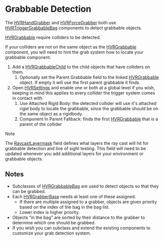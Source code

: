 # Grabbable Detection

The [HVRHandGrabber](xref:HurricaneVR.Framework.Core.Grabbers.HVRHandGrabber) and [HVRForceGrabber](xref:HurricaneVR.Framework.Core.Grabbers.HVRForceGrabber) both use  [HVRTriggerGrabbableBag](xref:HurricaneVR.Framework.Core.Bags.HVRTriggerGrabbableBag) components to detect grabbable objects.



[HVRGrabbable](xref:HurricaneVR.Framework.Core.HVRGrabbable) require colliders to be detected.

If your colliders are not on the same object as the [HVRGrabbable](xref:HurricaneVR.Framework.Core.HVRGrabbable) component, you will need to hint the grab system how to locate your grabbable component.

1. Add a [HVRGrabbableChild](xref:HurricaneVR.Framework.Core.HVRGrabbableChild) to the child objects that have colliders on them.
    1. Optionally set the Parent Grabbable field to the linked [HVRGrabbable](xref:HurricaneVR.Framework.Core.HVRGrabbable) object. If empty it will use the first parent grabbable it finds.
1. Open [HVRSettings](hvrsettings.md#grab-detection) and enable one or both at a global level if you wish, keeping in mind this applies to every collider the trigger system comes in contact with.
    1. Use Attached Rigid Body: the detected collider will use it's attached rigid body to locate the grabbable, since the grabbable should be on the same object as a rigidbody.
    1. Component In Parent Fallback: finds the first [HVRGrabbable](xref:HurricaneVR.Framework.Core.HVRGrabbable) that is a parent of the collider

> [!NOTE]
> The [RaycastLayermask](xref:HurricaneVR.Framework.Core.Grabbers.HVRHandGrabber.RaycastLayermask) field defines what layers the ray cast will hit for grabbable detection and line of sight testing. This field will need to be updated whenever you add additional layers for your environment or grabbable objects.

## Notes

- Subclasses of [HVRGrabbableBag](xref:HurricaneVR.Framework.Core.Bags.HVRGrabbableBag) are used to detect objects so that they can be grabbed.
- Each [HVRGrabberBase](xref:HurricaneVR.Framework.Core.Grabbers.HVRGrabberBase) needs at least one of these assigned.
  - If there are multiple assigned to a grabber, objects are given priority based on the index of the bag in the bag list.
  - Lower index is higher priority.
- Objects “in the bag” are sorted by their distance to the grabber to determine which one should be grabbed.
- If you wish you can subclass and extend the existing components to customize your grab detection system.